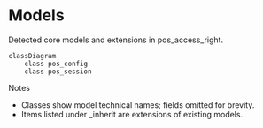 # Models

Detected core models and extensions in pos_access_right.

```mermaid
classDiagram
    class pos_config
    class pos_session
```

Notes
- Classes show model technical names; fields omitted for brevity.
- Items listed under _inherit are extensions of existing models.
